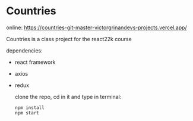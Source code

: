 # Countries

online: https://countries-git-master-victorgrinandevs-projects.vercel.app/

Countries is a class project for the react22k course

dependencies:
- react framework
- axios
- redux

  clone the repo, cd in it and type in terminal:
  ```shell
  npm install
  npm start
  ```


  
